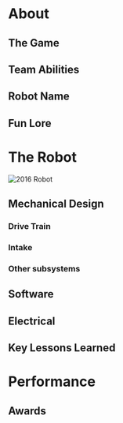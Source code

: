 # About

## The Game

## Team Abilities

## Robot Name

## Fun Lore

# The Robot

![2016 Robot](https://i.imgur.com/VI3SaYC.jpeg)

## Mechanical Design

### Drive Train

### Intake

### Other subsystems

## Software

## Electrical

## Key Lessons Learned

# Performance

## Awards

